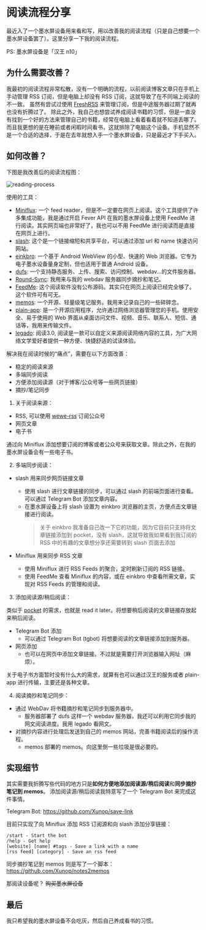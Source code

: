 # 阅读流程分享

最近入了一个墨水屏设备用来看和写，用以改善我的阅读流程（只是自己想要一个墨水屏设备罢了）。这里分享一下我的阅读流程。

PS: 墨水屏设备是「汉王 n10」

## 为什么需要改善？

我最初的阅读流程非常松散，没有一个明确的流程，以前阅读博客文章只在手机上手动管理 RSS 订阅，但是电脑上却没有 RSS 订阅，这就导致了在不同端上阅读的不一致。
虽然有尝试过使用 [FreshRSS](https://github.com/FreshRSS/FreshRSS) 来管理订阅，但是中途服务器过期了就再也没有折腾过了。
除此之外，我自己也想尝试养成阅读书籍的习惯，但是一直没有找到一个好的方法来管理自己的书籍，经常在电脑上看着看着就不知道丢哪了。
而且我更想的是在睡前或者闲暇时间看书，这就排除了电脑这个设备。手机显然不是一个合适的选择，于是在去年就想入手一个墨水屏设备，只是最近才下手买入。

## 如何改善？

下图是我改善后的阅读流程图：

![reading-process](https://github.com/Xunop/notes/blob/main/reading/resource/reading_flow.png?raw=true)

使用的工具：

- [Miniflux](https://github.com/miniflux/v2): 一个 feed reader，但是不一定要在网页上阅读。这个工具提供了许多集成功能，我是通过开启 Fever API 在我的墨水屏设备上使用 FeedMe 进行阅读。其实网页端也非常好了，我也可以不用 FeedMe 进行阅读而是直接在网页上进行。
- [slash](https://github.com/yourselfhosted/slash): 这个是一个链接缩短和共享平台，可以通过添加 url 和 name 快速访问网站。
- [einkbro](https://github.com/plateaukao/einkbro): 一个基于 Android WebView 的小型、快速的 Web 浏览器。它专为电子墨水设备量身定制，但也适用于普通 Android 设备。
- [dufs](https://github.com/sigoden/dufs): 一个支持静态服务、上传、搜索、访问控制、webdav...的文件服务器。
- [Round-Sync](https://github.com/newhinton/Round-Sync): 我用来与我的 webdav 服务器同步摘抄和笔记。
- [FeedMe](https://github.com/seazon/FeedMe): 这个阅读软件没有公布源码。其实只在网页上阅读已经完全够了。这个软件可有可无。
- [memos](https://github.com/usememos/memos): 一个开源、轻量级笔记服务。我用来记录自己的一些碎碎念。
- [plain-app](https://github.com/ismartcoding/plain-app): 是一个开源应用程序，允许通过网络浏览器管理您的手机。使用安全、易于使用的 Web 界面从桌面访问文件、视频、音乐、联系人、短信、通话等，我用来传输文件。
- [legado](https://github.com/gedoor/legado): 阅读3.0, 阅读是一款可以自定义来源阅读网络内容的工具，为广大网络文学爱好者提供一种方便、快捷舒适的试读体验。

解决我在阅读时候的“痛点”，需要在以下方面改善：

- 稳定的阅读来源
- 多端同步阅读
- 方便添加阅读源（对于博客/公众号等一些网页链接）
- 摘抄/笔记同步

1. 关于阅读来源：

- RSS, 可以使用 [wewe-rss](https://github.com/cooderl/wewe-rss) 订阅公众号
- 网页文章
- 电子书

通过向 Miniflux 添加想要订阅的博客或者公众号来获取文章。除此之外，在我的墨水屏设备会有一些电子书。

2. 多端同步阅读：

- slash 用来同步网页链接文章

  - 使用 slash 进行文章链接的同步，可以通过 slash 的前端页面进行查看。可以通过 Telegram Bot 添加文章内容。
  - 在墨水屏设备上将 slash 设置为 einkbro 浏览器的主页，方便点击文章链接进行阅读。
    > 关于 einkbro 我准备自己改一下它的功能，因为它目前只支持将文章链接添加到 pocket，没有 slash，这就导致我如果看到我订阅的 RSS 中的有趣的文章想分享还需要转到 slash 页面去添加

- Miniflux 用来同步 RSS 文章

  - 使用 Miniflux 进行 RSS Feeds 的聚合，定时刷新订阅的 RSS 链接。
  - 使用 FeedMe 查看 Miniflux 的内容，或在 einkbro 中查看所需文章，实现对 RSS Feeds 的管理和阅读。

3. 添加阅读源/稍后阅读：

类似于 [pocket](https://getpocket.com/) 的需求，也就是 read it later。将想要稍后阅读的文章链接存放起来稍后阅读。

- Telegram Bot 添加
  - 可以通过 Telegram Bot (tgbot) 将想要阅读的文章链接添加到服务器。
- 网页添加
  - 也可以在网页中添加文章链接。不过就是需要打开浏览器输入网址（麻烦）。

关于电子书方面暂时没有什么大的需求，就算有也可以通过汉王的服务或者 plain-app 进行传输，主要还是各种文章。

4.  阅读摘抄和笔记同步：

- 通过 WebDav 将书籍摘抄和笔记同步到服务器中。
  - 服务器部署了 dufs 这样一个 webdav 服务器，我还可以利用它同步我的网文阅读进度。我用 legado 看网文。
- 对摘抄内容进行处理后发送到自己的 memos 网站，完善书籍阅读后的操作流程。
  - memos 部署的 memos。向这里倒一些垃圾是很必要的。

## 实现细节

其实需要我折腾写些代码的地方只是**如何方便地添加阅读源/稍后阅读**和**同步摘抄笔记到 memos**。
添加阅读源/稍后阅读我特意写了一个 Telegram Bot 来完成这件事情。

Telegram Bot: https://github.com/Xunop/save-link

目前只实现了向 Miniflux 添加 RSS 订阅源和向 slash 添加分享链接：

```
/start - Start the bot
/help - Get help
[website] [name] #tags - Save a link with a name
[rss feed] [category] - Save an rss feed
```

同步摘抄笔记到 memos 则是写了一个脚本：https://github.com/Xunop/notes2memos

那阅读设备呢？ ~~购买墨水屏设备~~

## 最后

我只希望我的墨水屏设备不会吃灰，然后自己养成看书的习惯。
